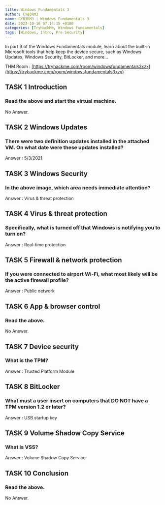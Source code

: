 ```yaml
---
title: Windows Fundamentals 3
author: CYB3RM3
name: CYB3RM3 | Windows Fundamentals 3
date: 2023-10-16 07:14:15 +0100
categories: [TryHackMe, Windows Fundamentals]
tags: [Windows, Intro, Pre Security]
---
```


In part 3 of the Windows Fundamentals module, learn about the built-in Microsoft tools that help keep the device secure, such as Windows Updates, Windows Security, BitLocker, and more...

THM Room : [https://tryhackme.com/room/windowsfundamentals3xzx](https://tryhackme.com/room/windowsfundamentals3xzx)


## TASK 1 Introduction
### Read the above and start the virtual machine. 
No Answer.

## TASK 2 Windows Updates
### There were two definition updates installed in the attached VM. On what date were these updates installed? 
Answer : 5/3/2021

## TASK 3 Windows Security
### In the above image, which area needs immediate attention? 
Answer : Virus & threat protection

## TASK 4 Virus & threat protection
### Specifically, what is turned off that Windows is notifying you to turn on? 
Answer : Real-time protection

## TASK 5 Firewall & network protection
### If you were connected to airport Wi-Fi, what most likely will be the active firewall profile? 
Answer : Public network

## TASK 6 App & browser control
### Read the above. 
No Answer.

## TASK 7 Device security
### What is the TPM? 
Answer : Trusted Platform Module

## TASK 8 BitLocker
### What must a user insert on computers that DO NOT have a TPM version 1.2 or later? 
Answer : USB startup key

## TASK 9 Volume Shadow Copy Service
### What is VSS? 
Answer : Volume Shadow Copy Service

## TASK 10 Conclusion
### Read the above. 
No Answer.
